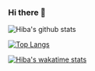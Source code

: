 ### Hi there 👋

![Hiba's github stats](https://github-readme-stats.vercel.app/api?username=Hiba-moh&show_icons=true&theme=radical)

[![Top Langs](https://github-readme-stats.vercel.app/api/top-langs/?username=Hiba-moh&langs_count=8)](https://github.com/Hiba-moh/github-readme-stats)

[![Hiba's wakatime stats](https://github-readme-stats.vercel.app/api/wakatime?username=Hiba-moh)](https://github.com/Hiba-moh/github-readme-stats)


<!--
**Hiba-moh/Hiba-moh** is a ✨ _special_ ✨ repository because its `README.md` (this file) appears on your GitHub profile.

Here are some ideas to get you started:

- 🔭 I’m currently working on ...
- 🌱 I’m currently learning ...
- 👯 I’m looking to collaborate on ...
- 🤔 I’m looking for help with ...
- 💬 Ask me about ...
- 📫 How to reach me: ...
- 😄 Pronouns: ...
- ⚡ Fun fact: ...
-->
